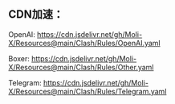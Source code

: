 ## CDN加速：
OpenAI:
https://cdn.jsdelivr.net/gh/Moli-X/Resources@main/Clash/Rules/OpenAI.yaml

Boxer:
https://cdn.jsdelivr.net/gh/Moli-X/Resources@main/Clash/Rules/Other.yaml

Telegram:
https://cdn.jsdelivr.net/gh/Moli-X/Resources@main/Clash/Rules/Telegram.yaml

